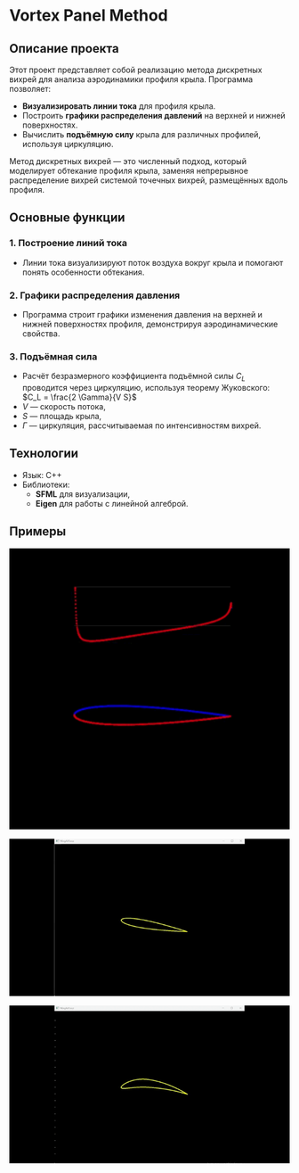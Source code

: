 # **Vortex Panel Method**

## **Описание проекта**

Этот проект представляет собой реализацию метода дискретных вихрей для анализа аэродинамики профиля крыла. Программа позволяет:

- **Визуализировать линии тока** для профиля крыла.
- Построить **графики распределения давлений** на верхней и нижней поверхностях.
- Вычислить **подъёмную силу** крыла для различных профилей, используя циркуляцию.

Метод дискретных вихрей — это численный подход, который моделирует обтекание профиля крыла, заменяя непрерывное распределение вихрей системой точечных вихрей, размещённых вдоль профиля. 

## **Основные функции**

### 1. Построение линий тока
- Линии тока визуализируют поток воздуха вокруг крыла и помогают понять особенности обтекания.

### 2. Графики распределения давления
- Программа строит графики изменения давления на верхней и нижней поверхностях профиля, демонстрируя аэродинамические свойства.

### 3. Подъёмная сила
- Расчёт безразмерного коэффициента подъёмной силы $C_L$ проводится через циркуляцию, используя теорему Жуковского:
$C_L = \frac{2 \Gamma}{V S}$
- $V$ — скорость потока,
- $S$ — площадь крыла,
- $\Gamma$ — циркуляция, рассчитываемая по интенсивностям вихрей.

## **Технологии**
 - Язык: C++
 - Библиотеки:
   - **SFML** для визуализации,
   - **Eigen** для работы с линейной алгеброй.  

## **Примеры**

![p3](./fig/pressure.gif)

![p1](./fig/streamline1.gif)

![p2](./fig/streamlines2.gif)


